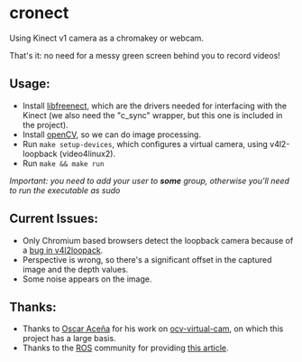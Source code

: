 # cronect

Using Kinect v1 camera as a chromakey or webcam.

That's it: no need for a messy green screen behind you to record videos!

## Usage:

- Install [libfreenect](https://github.com/OpenKinect/libfreenect), which are the drivers needed for interfacing with the Kinect (we also need the "c\_sync" wrapper, but this one is included in the project).
- Install [openCV](https://opencv.org/), so we can do image processing.
- Run `make setup-devices`, which configures a virtual camera, using v4l2-loopback (video4linux2).
- Run `make && make run`

*Important: you need to add your user to ***some*** group, otherwise you'll need to run the executable as _sudo_*

## Current Issues:

- Only Chromium based browsers detect the loopback camera because of a [bug in
  v4l2loopack](https://stackoverflow.com/questions/64751478/v4l2loopback-device-detected-by-chrome-not-seen-by-zoom-or-firefox).
- Perspective is wrong, so there's a significant offset in the captured image and the depth values.
- Some noise appears on the image.

## Thanks:

- Thanks to [Oscar Aceña](https://bitbucket.org/OscarAcena/) for his work on [ocv-virtual-cam](https://bitbucket.org/OscarAcena/ocv-virtual-cam), on which this project has a large basis.
- Thanks to the [ROS](https://www.ros.org) community for providing [this article](http://wiki.ros.org/kinect_calibration/technical).
